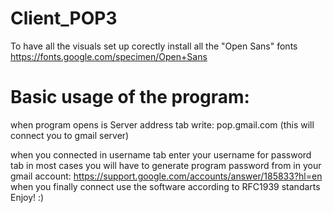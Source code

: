 # Client_POP3

 To have all the visuals set up corectly install all the "Open Sans" fonts https://fonts.google.com/specimen/Open+Sans
 
 # Basic usage of the program:
 
when program opens is Server address tab write:  pop.gmail.com (this will connect you to gmail server)

when you connected in username tab enter your username 
for password tab in most cases you will have to generate program password from in your gmail account: https://support.google.com/accounts/answer/185833?hl=en
when you finally connect use the software according to RFC1939 standarts
Enjoy! :)
